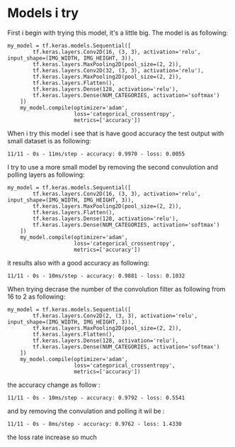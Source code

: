 # Models i try

First i begin with trying this model, it's a little big. The model is as following:

```
my_model = tf.keras.models.Sequential([
        tf.keras.layers.Conv2D(16, (3, 3), activation='relu', input_shape=(IMG_WIDTH, IMG_HEIGHT, 3)),
        tf.keras.layers.MaxPooling2D(pool_size=(2, 2)),
        tf.keras.layers.Conv2D(32, (3, 3), activation='relu'),
        tf.keras.layers.MaxPooling2D(pool_size=(2, 2)),
        tf.keras.layers.Flatten(),
        tf.keras.layers.Dense(128, activation='relu'),
        tf.keras.layers.Dense(NUM_CATEGORIES, activation='softmax')
    ])
    my_model.compile(optimizer='adam',
                     loss='categorical_crossentropy',
                     metrics=['accuracy'])
```

When i try this model i see that is have good accuracy the test output with small dataset is as following: 

`11/11 - 0s - 11ms/step - accuracy: 0.9970 - loss: 0.0055`

I try to use a more small model by removing the second convulotion and polling layers as following:

```
my_model = tf.keras.models.Sequential([
        tf.keras.layers.Conv2D(16, (3, 3), activation='relu', input_shape=(IMG_WIDTH, IMG_HEIGHT, 3)),
        tf.keras.layers.MaxPooling2D(pool_size=(2, 2)),
        tf.keras.layers.Flatten(),
        tf.keras.layers.Dense(128, activation='relu'),
        tf.keras.layers.Dense(NUM_CATEGORIES, activation='softmax')
    ])
    my_model.compile(optimizer='adam',
                     loss='categorical_crossentropy',
                     metrics=['accuracy'])
```

it results also with a good accuracy as following:

`11/11 - 0s - 10ms/step - accuracy: 0.9881 - loss: 0.1032`

When trying decrase the number of the convolution filter as following from 16 to 2 as following:

```
my_model = tf.keras.models.Sequential([
        tf.keras.layers.Conv2D(2, (3, 3), activation='relu', input_shape=(IMG_WIDTH, IMG_HEIGHT, 3)),
        tf.keras.layers.MaxPooling2D(pool_size=(2, 2)),
        tf.keras.layers.Flatten(),
        tf.keras.layers.Dense(128, activation='relu'),
        tf.keras.layers.Dense(NUM_CATEGORIES, activation='softmax')
    ])
    my_model.compile(optimizer='adam',
                     loss='categorical_crossentropy',
                     metrics=['accuracy'])
```

the accuracy change as follow :

`11/11 - 0s - 10ms/step - accuracy: 0.9792 - loss: 0.5541`

and by removing the convulation and polling it wil be :

`11/11 - 0s - 8ms/step - accuracy: 0.9762 - loss: 1.4330`

the loss rate increase so much
